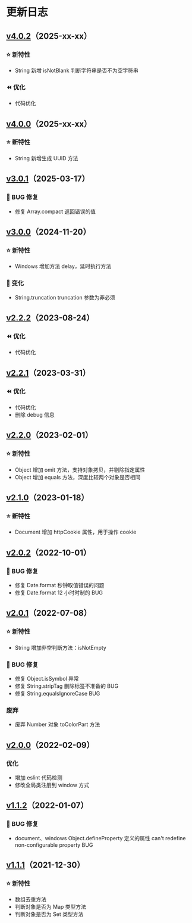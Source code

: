 # 更新日志


## [v4.0.2](https://github.com/buession/buession-prototype/releases/tag/4.0.2)（2025-xx-xx）

### ⭐ 新特性

- String 新增 isNotBlank 判断字符串是否不为空字符串

### ⏪ 优化

- 代码优化


## [v4.0.0](https://github.com/buession/buession-prototype/releases/tag/4.0.0)（2025-xx-xx）

### ⭐ 新特性

- String 新增生成 UUID 方法


## [v3.0.1](https://github.com/buession/buession-prototype/releases/tag/3.0.1)（2025-03-17）

### 🐞 BUG 修复

- 修复 Array.compact 返回错误的值


## [v3.0.0](https://github.com/buession/buession-prototype/releases/tag/3.0.0)（2024-11-20）

### ⭐ 新特性

- Windows 增加方法 delay，延时执行方法


### 🔔 变化

- String.truncation truncation 参数为非必须


## [v2.2.2](https://github.com/buession/buession-prototype/releases/tag/2.2.2)（2023-08-24）

### ⏪ 优化
- 代码优化


## [v2.2.1](https://github.com/buession/buession-prototype/releases/tag/2.2.1)（2023-03-31）

### ⏪ 优化
- 代码优化
- 删除 debug 信息


## [v2.2.0](https://github.com/buession/buession-prototype/releases/tag/2.2.0)（2023-02-01）

### ⭐ 新特性

- Object 增加 omit 方法，支持对象拷贝，并剔除指定属性
- Object 增加 equals 方法，深度比较两个对象是否相同


## [v2.1.0](https://github.com/buession/buession-prototype/releases/tag/2.1.0)（2023-01-18）

### ⭐ 新特性

- Document 增加 httpCookie 属性，用于操作 cookie


## [v2.0.2](https://github.com/buession/buession-prototype/releases/tag/2.0.2)（2022-10-01）

### 🐞 BUG 修复

- 修复 Date.format 秒钟取值错误的问题
- 修复 Date.format 12 小时时制的 BUG


## [v2.0.1](https://github.com/buession/buession-prototype/releases/tag/2.0.1)（2022-07-08）

### ⭐ 新特性

- String 增加非空判断方法：isNotEmpty

### 🐞 BUG 修复

- 修复 Object.isSymbol 异常
- 修复 String.stripTag 删除标签不准备的 BUG
- 修复 String.equalsIgnoreCase BUG


### 废弃

- 废弃 Number 对象 toColorPart 方法


## [v2.0.0](https://github.com/buession/buession-prototype/releases/tag/2.0.0)（2022-02-09）

### 优化

- 增加 eslint 代码检测
- 修改全局类注册到 window 方式


## [v1.1.2](https://github.com/buession/buession-prototype/releases/tag/1.1.2)（2022-01-07）

### 🐞 BUG 修复

- document、windows Object.defineProperty 定义的属性 can't redefine non-configurable property BUG


## [v1.1.1](https://github.com/buession/buession-prototype/releases/tag/1.1.1)（2021-12-30）


### ⭐ 新特性

- 数组去重方法
- 判断对象是否为 Map 类型方法
- 判断对象是否为 Set 类型方法